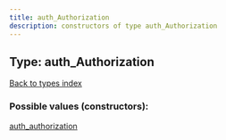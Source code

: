 ```yaml
---
title: auth_Authorization
description: constructors of type auth_Authorization
---
```

## Type: auth\_Authorization  
[Back to types index](index.md)



### Possible values (constructors):

[auth\_authorization](../constructors/auth_authorization.md)  

